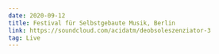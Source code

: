 ```yaml
---
date: 2020-09-12
title: Festival für Selbstgebaute Musik, Berlin
link: https://soundcloud.com/acidatm/deobsoleszenziator-3
tag: Live
---
```

